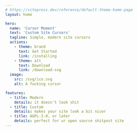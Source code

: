 ```yaml
---
# https://vitepress.dev/reference/default-theme-home-page
layout: home

hero:
  name: 'Cursor Moment'
  text: 'Custom Site Cursors'
  tagline: Simple, modern site cursors
  actions:
    - theme: brand
      text: Get Started
      link: /installing
    - theme: alt
      text: Download
      link: /download-svg
  image:
    src: /svg/ico.svg
    alt: A fucking cursor

features:
  - title: Modern
    details: it doesn't look shit
  - title: Custom
    details: makes your site look a bit nicer
  - title: AGPL-3.0, or later
    details: perfect for ur open source shitpost site
---
```


<style>
@import url('/hero.css');
</style>
